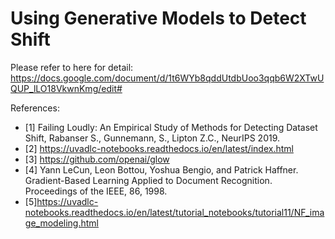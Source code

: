 # Using Generative Models to Detect Shift

Please refer to here for detail:
https://docs.google.com/document/d/1t6WYb8qddUtdbUoo3qqb6W2XTwUQUP_lLO18VkwnKmg/edit#


References:
- [1] Failing Loudly: An Empirical Study of Methods for Detecting Dataset Shift, Rabanser S., Gunnemann, S., Lipton Z.C., NeurIPS 2019. 
- [2] https://uvadlc-notebooks.readthedocs.io/en/latest/index.html
- [3] https://github.com/openai/glow
- [4] Yann LeCun, Leon Bottou, Yoshua Bengio, and Patrick Haffner. Gradient-Based Learning Applied to Document Recognition. Proceedings of the IEEE, 86, 1998.
- [5]https://uvadlc-notebooks.readthedocs.io/en/latest/tutorial_notebooks/tutorial11/NF_image_modeling.html


